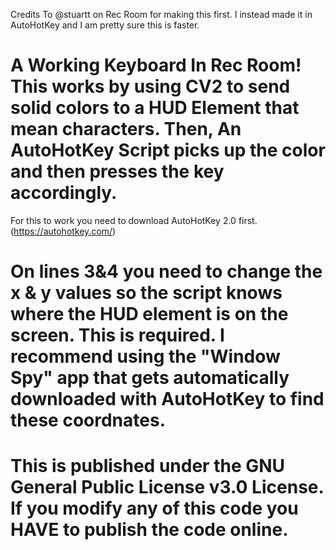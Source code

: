 Credits To @stuartt on Rec Room for making this first. I instead made it in AutoHotKey and I am pretty sure this is faster.
# A Working Keyboard In Rec Room! This works by using CV2 to send solid colors to a HUD Element that mean characters. Then, An AutoHotKey Script picks up the color and then presses the key accordingly.
For this to work you need to download AutoHotKey 2.0 first. (https://autohotkey.com/)

# On lines 3&4 you need to change the x & y values so the script knows where the HUD element is on the screen. This is required. I recommend using the "Window Spy" app that gets automatically downloaded with AutoHotKey to find these coordnates.

# This is published under the GNU General Public License v3.0 License. If you modify any of this code you HAVE to publish the code online.

